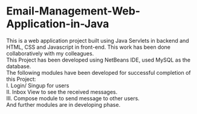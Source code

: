 # Email-Management-Web-Application-in-Java

This is a web application project built using Java Servlets in backend and HTML, CSS and Javascript in front-end. This work has been done collaboratively with my colleagues.
<br/>
This Project has been developed using NetBeans IDE, used MySQL as the database. 
<br>
The following modules have been developed for successful completion of this Project:
<br/>
I. Login/ Singup for users
<br/>
II. Inbox View to see the received messages.
<br/>
III. Compose module to send message to other users.
<br/>
And further modules are in developing phase.

